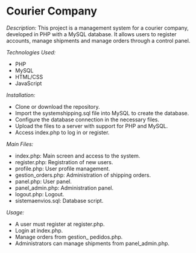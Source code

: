 # Courier Company

*Description:*
This project is a management system for a courier company, developed in PHP with a MySQL database. It allows users to register accounts, manage shipments and manage orders through a control panel.

*Technologies Used:*
- PHP
- MySQL
- HTML/CSS
- JavaScript

*Installation:*
- Clone or download the repository.
- Import the systemshipping.sql file into MySQL to create the database.
- Configure the database connection in the necessary files.
- Upload the files to a server with support for PHP and MySQL.
- Access index.php to log in or register.

*Main Files:*
- index.php: Main screen and access to the system.
- register.php: Registration of new users.
- profile.php: User profile management.
- gestion_orders.php: Administration of shipping orders.
- panel.php: User panel.
- panel_admin.php: Administration panel.
- logout.php: Logout.
- sistemaenvios.sql: Database script.

*Usage:*
- A user must register at register.php.
- Login at index.php.
- Manage orders from gestion_ pedidos.php.
- Administrators can manage shipments from panel_admin.php.
